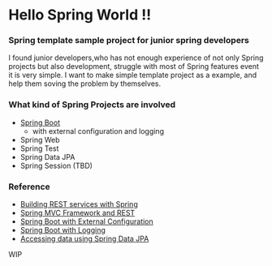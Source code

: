 # Hello Spring World !!

### Spring template sample project for junior spring developers
I found junior developers,who has not enough experience of not only Spring projects but also development, struggle with most of Spring features event it is very simple.
I want to make simple template project as a example, and help them soving the problem by themselves.

### What kind of Spring Projects are involved
* [Spring Boot](http://projects.spring.io/spring-boot/)
  * with external configuration and logging
* Spring Web
* Spring Test
* Spring Data JPA
* Spring Session (TBD)

### Reference
* [Building REST services with Spring](https://spring.io/guides/tutorials/bookmarks/)
* [Spring MVC Framework and REST](https://www.genuitec.com/spring-frameworkrestcontroller-vs-controller/)
* [Spring Boot with External Configuration](http://docs.spring.io/spring-boot/docs/current/reference/html/boot-features-external-config.html)
* [Spring Boot with Logging](http://docs.spring.io/spring-boot/docs/current/reference/html/howto-logging.html)
* [Accessing data using Spring Data JPA](https://spring.io/guides/gs/accessing-data-jpa/)

WIP
